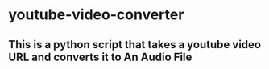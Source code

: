# youtube-video-converter

## This is a python script that takes a youtube video URL and converts it to An Audio File
